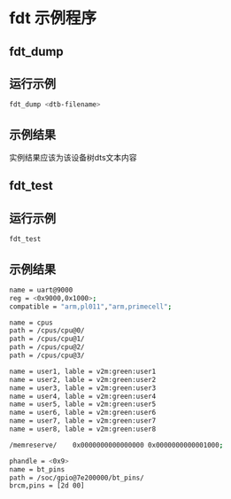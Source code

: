 # fdt 示例程序 #

## fdt_dump

## 运行示例 ##
```sh
fdt_dump <dtb-filename>
```
## 示例结果 ##
实例结果应该为该设备树dts文本内容

## fdt_test

## 运行示例 ##
```sh
fdt_test
```
## 示例结果 ##
```sh
name = uart@9000
reg = <0x9000,0x1000>;
compatible = "arm,pl011","arm,primecell";

name = cpus
path = /cpus/cpu@0/
path = /cpus/cpu@1/
path = /cpus/cpu@2/
path = /cpus/cpu@3/

name = user1, lable = v2m:green:user1
name = user2, lable = v2m:green:user2
name = user3, lable = v2m:green:user3
name = user4, lable = v2m:green:user4
name = user5, lable = v2m:green:user5
name = user6, lable = v2m:green:user6
name = user7, lable = v2m:green:user7
name = user8, lable = v2m:green:user8

/memreserve/    0x0000000000000000 0x0000000000001000;

phandle = <0x9>
name = bt_pins
path = /soc/gpio@7e200000/bt_pins/
brcm,pins = [2d 00]
```